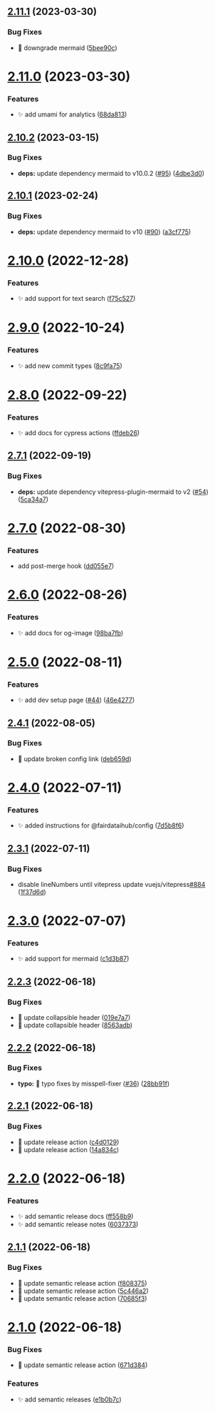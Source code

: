 ## [2.11.1](https://github.com/fairdataihub/dev.fairdataihub.org/compare/v2.11.0...v2.11.1) (2023-03-30)


### Bug Fixes

* 🐛 downgrade mermaid ([5bee90c](https://github.com/fairdataihub/dev.fairdataihub.org/commit/5bee90c52b36cce2e90413a3d1891cd77f88175e))

# [2.11.0](https://github.com/fairdataihub/dev.fairdataihub.org/compare/v2.10.2...v2.11.0) (2023-03-30)


### Features

* ✨ add umami for analytics ([68da813](https://github.com/fairdataihub/dev.fairdataihub.org/commit/68da813201a5d6510ceac909314c5b52a4db899c))

## [2.10.2](https://github.com/fairdataihub/dev.fairdataihub.org/compare/v2.10.1...v2.10.2) (2023-03-15)

### Bug Fixes

- **deps:** update dependency mermaid to v10.0.2 ([#95](https://github.com/fairdataihub/dev.fairdataihub.org/issues/95)) ([4dbe3d0](https://github.com/fairdataihub/dev.fairdataihub.org/commit/4dbe3d042b8de99cc3eacb850cdea8032d873778))

## [2.10.1](https://github.com/fairdataihub/dev.fairdataihub.org/compare/v2.10.0...v2.10.1) (2023-02-24)

### Bug Fixes

- **deps:** update dependency mermaid to v10 ([#90](https://github.com/fairdataihub/dev.fairdataihub.org/issues/90)) ([a3cf775](https://github.com/fairdataihub/dev.fairdataihub.org/commit/a3cf775a66a03b6688655ac66cbeb7b525a217d2))

# [2.10.0](https://github.com/fairdataihub/dev.fairdataihub.org/compare/v2.9.0...v2.10.0) (2022-12-28)

### Features

- ✨ add support for text search ([f75c527](https://github.com/fairdataihub/dev.fairdataihub.org/commit/f75c527a707660e147d63e9b180f07485e25d403))

# [2.9.0](https://github.com/fairdataihub/dev.fairdataihub.org/compare/v2.8.0...v2.9.0) (2022-10-24)

### Features

- ✨ add new commit types ([8c9fa75](https://github.com/fairdataihub/dev.fairdataihub.org/commit/8c9fa75ad8190c69311e77c98c992a7d055db00c))

# [2.8.0](https://github.com/fairdataihub/dev.fairdataihub.org/compare/v2.7.1...v2.8.0) (2022-09-22)

### Features

- ✨ add docs for cypress actions ([ffdeb26](https://github.com/fairdataihub/dev.fairdataihub.org/commit/ffdeb26dcdfdd580cd4df75aee3dfdb1b4527aa1))

## [2.7.1](https://github.com/fairdataihub/dev.fairdataihub.org/compare/v2.7.0...v2.7.1) (2022-09-19)

### Bug Fixes

- **deps:** update dependency vitepress-plugin-mermaid to v2 ([#54](https://github.com/fairdataihub/dev.fairdataihub.org/issues/54)) ([5ca34a7](https://github.com/fairdataihub/dev.fairdataihub.org/commit/5ca34a7d962651fb8c13f92a386ba3cce797253b))

# [2.7.0](https://github.com/fairdataihub/dev.fairdataihub.org/compare/v2.6.0...v2.7.0) (2022-08-30)

### Features

- add post-merge hook ([dd055e7](https://github.com/fairdataihub/dev.fairdataihub.org/commit/dd055e73f9532b1089b31be2ccd910e0f5877882))

# [2.6.0](https://github.com/fairdataihub/dev.fairdataihub.org/compare/v2.5.0...v2.6.0) (2022-08-26)

### Features

- ✨ add docs for og-image ([98ba7fb](https://github.com/fairdataihub/dev.fairdataihub.org/commit/98ba7fb77141db730e24c400f19ca0f1c20766aa))

# [2.5.0](https://github.com/fairdataihub/dev.fairdataihub.org/compare/v2.4.1...v2.5.0) (2022-08-11)

### Features

- ✨ add dev setup page ([#44](https://github.com/fairdataihub/dev.fairdataihub.org/issues/44)) ([46e4277](https://github.com/fairdataihub/dev.fairdataihub.org/commit/46e42778055e51b101df8debb3ca788fc1656985))

## [2.4.1](https://github.com/fairdataihub/dev.fairdataihub.org/compare/v2.4.0...v2.4.1) (2022-08-05)

### Bug Fixes

- 🐛 update broken config link ([deb659d](https://github.com/fairdataihub/dev.fairdataihub.org/commit/deb659d38d5eac8d321ddff7844441601b2283ac))

# [2.4.0](https://github.com/fairdataihub/dev.fairdataihub.org/compare/v2.3.1...v2.4.0) (2022-07-11)

### Features

- ✨ added instructions for @fairdataihub/config ([7d5b8f6](https://github.com/fairdataihub/dev.fairdataihub.org/commit/7d5b8f6278556353ef9e27f4c5d6cd13c27cb314))

## [2.3.1](https://github.com/fairdataihub/dev.fairdataihub.org/compare/v2.3.0...v2.3.1) (2022-07-11)

### Bug Fixes

- disable lineNumbers until vitepress update vuejs/vitepress[#884](https://github.com/fairdataihub/dev.fairdataihub.org/issues/884) ([1f37d6d](https://github.com/fairdataihub/dev.fairdataihub.org/commit/1f37d6dd1687095fb0d2bb028f87b3e25f04838c))

# [2.3.0](https://github.com/fairdataihub/dev.fairdataihub.org/compare/v2.2.3...v2.3.0) (2022-07-07)

### Features

- ✨ add support for mermaid ([c1d3b87](https://github.com/fairdataihub/dev.fairdataihub.org/commit/c1d3b87535aaaed86308e844e3fc23ea97325196))

## [2.2.3](https://github.com/fairdataihub/dev.fairdataihub.org/compare/v2.2.2...v2.2.3) (2022-06-18)

### Bug Fixes

- 🐛 update collapsible header ([019e7a7](https://github.com/fairdataihub/dev.fairdataihub.org/commit/019e7a78397920f841570496f12bcb919c2085db))
- 🐛 update collapsible header ([8563adb](https://github.com/fairdataihub/dev.fairdataihub.org/commit/8563adb747179d3fb1c3951ba7bc2ae9dfc9947d))

## [2.2.2](https://github.com/fairdataihub/dev.fairdataihub.org/compare/v2.2.1...v2.2.2) (2022-06-18)

### Bug Fixes

- **typo:** 🐛 typo fixes by misspell-fixer ([#36](https://github.com/fairdataihub/dev.fairdataihub.org/issues/36)) ([28bb91f](https://github.com/fairdataihub/dev.fairdataihub.org/commit/28bb91f78b93c732d8f1f45730452e3f5791de31))

## [2.2.1](https://github.com/fairdataihub/dev.fairdataihub.org/compare/v2.2.0...v2.2.1) (2022-06-18)

### Bug Fixes

- 🐛 update release action ([c4d0129](https://github.com/fairdataihub/dev.fairdataihub.org/commit/c4d01293b7f0f59e6503f2f1ad735b91d32fac97))
- 🐛 update release action ([14a834c](https://github.com/fairdataihub/dev.fairdataihub.org/commit/14a834c1d5d008bcfa65d6ccfe9cc4aa57b3f668))

# [2.2.0](https://github.com/fairdataihub/dev.fairdataihub.org/compare/v2.1.1...v2.2.0) (2022-06-18)

### Features

- ✨ add semantic release docs ([ff558b9](https://github.com/fairdataihub/dev.fairdataihub.org/commit/ff558b969e419d26e8898fb1f6e229f5523c79f3))
- ✨ add semantic release notes ([6037373](https://github.com/fairdataihub/dev.fairdataihub.org/commit/60373732f1c955b245013ae73b571ef895ed108f))

## [2.1.1](https://github.com/fairdataihub/fairdataihub-docs/compare/v2.1.0...v2.1.1) (2022-06-18)

### Bug Fixes

- 🐛 update semantic release action ([f808375](https://github.com/fairdataihub/fairdataihub-docs/commit/f808375bcf19e0862ac083690ba3b2ca79e0e279))
- 🐛 update semantic release action ([5c446a2](https://github.com/fairdataihub/fairdataihub-docs/commit/5c446a274ef80971e990c23f31bfadf8613e020a))
- 🐛 update semantic release action ([70685f3](https://github.com/fairdataihub/fairdataihub-docs/commit/70685f3f5462c9b2edb88649d9a319d4116e4a8b))

# [2.1.0](https://github.com/fairdataihub/dev.fairdataihub.org/compare/v2.0.0...v2.1.0) (2022-06-18)

### Bug Fixes

- 🐛 update semantic release action ([671d384](https://github.com/fairdataihub/dev.fairdataihub.org/commit/671d3842c9797e95e67e6ab89ac1c520dbc606cf))

### Features

- ✨ add semantic releases ([e1b0b7c](https://github.com/fairdataihub/dev.fairdataihub.org/commit/e1b0b7c9af0a6e26a54023cd41f3eb20771aebc6))
